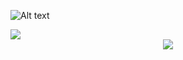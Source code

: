 ![Alt text](https://raw.githubusercontent.com/remirobert/Camembert/master/ressources/CamembertLogo.png "Optional title")

<img align="center" src="https://raw.githubusercontent.com/remirobert/Camembert/master/ressources/CamembertLogo.png" >

<div style="text-align:center"><img src ="https://raw.githubusercontent.com/remirobert/Camembert/master/ressources/CamembertLogo.png" /></div>
